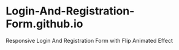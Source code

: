 # Login-And-Registration-Form.github.io
Responsive Login And Registration Form with Flip Animated Effect
